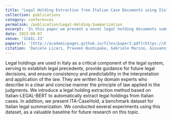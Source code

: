 ```yaml
---
title: "Legal Holding Extraction from Italian Case Documents using Italian LEGAL BERT Text Summarization"
collection: publications
category: conferences
permalink: /publication/Legal-Holding-Summarization
excerpt: 'In this paper we present a novel legal holding documents summarization technique with Italian-LEGAL-BERT. The paper was accepted to 19th Internation Conference on AI and Law (ICAIL '23). This paper is a part of giustizia agile project (an Italian nation wide project to fasten the Judicial system using AI)'
date: 2023-09-07
venue: 'ICAIL-23'
paperurl: '[http://academicpages.github.io/files/paper3.pdf](https://dl.acm.org/doi/abs/10.1145/3594536.3595177)'
citation: 'Daniele Licari, Praveen Bushipaka, Gabriele Marino, Giovanni Comandé, Tommaso Cucinotta'
---
```


Legal holdings are used in Italy as a critical component of the legal system, serving to establish legal precedents, provide guidance for future legal decisions, and ensure consistency and predictability in the interpretation and application of the law. They are written by domain experts who describe in a clear and concise manner the principle of law applied in the judgments.
We introduce a legal holding extraction method based on Italian-LEGAL-BERT to automatically extract legal holdings from Italian cases. In addition, we present ITA-CaseHold, a benchmark dataset for Italian legal summarization. We conducted several experiments using this dataset, as a valuable baseline for future research on this topic.
